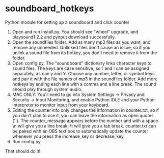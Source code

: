 # soundboard_hotkeys
Python module for setting up a soundboard and click counter

1. Open and run install.py. You should see "wheel" upgrade, and playsound1.2.2 and pynput download successfully.
2. Open the soundfiles folder. Add as many mp3 files as you want, and remove any unneeded. Unlinked files don't cause an issue, so if you unlink a sound file from its hotkey, you don't need to remove it from the folder.
3. Open config.py. The "soundboard" dictionary links character keys to sound files. The keys are case sensitive, so 1 and ! can be assigned separately, as can y and Y. Choose any number, letter, or symbol keys and pair it with the file names of mp3 in the soundfiles folder. Add more hotkeys by ending each line with a comma and a line break. The sound should play through system audio.
4. MAC ONLY: You'll need to go into System Settings -> Privacy and Security -> Input Monitoring, and enable Python IDLE and your Python interpreter to monitor input from your keyboard.
5. Editing the counter info only changes the information in counter.txt, so if you don't plan to use it, you can leave the information as open quotes (''). The counter_message appears before the number and with a space. \n will give you a line break, \t will give you a tab break. counter.txt can be paired with an OBS text box to automatically update the counter whenever you press the increase_key or decrease_key.
6. Run config.py.

That should do it!
